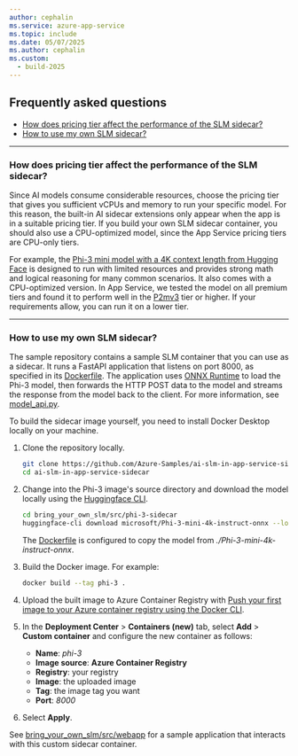 ```yaml
---
author: cephalin
ms.service: azure-app-service
ms.topic: include
ms.date: 05/07/2025
ms.author: cephalin
ms.custom:
  - build-2025
---
```


## Frequently asked questions

- [How does pricing tier affect the performance of the SLM sidecar?](#how-does-pricing-tier-affect-the-performance-of-the-slm-sidecar)
- [How to use my own SLM sidecar?](#how-to-use-my-own-slm-sidecar)

---

### How does pricing tier affect the performance of the SLM sidecar?

Since AI models consume considerable resources, choose the pricing tier that gives you sufficient vCPUs and memory to run your specific model. For this reason, the built-in AI sidecar extensions only appear when the app is in a suitable pricing tier. If you build your own SLM sidecar container, you should also use a CPU-optimized model, since the App Service pricing tiers are CPU-only tiers.

For example, the [Phi-3 mini model with a 4K context length from Hugging Face](https://huggingface.co/microsoft/Phi-3-mini-4k-instruct-onnx) is designed to run with limited resources and provides strong math and logical reasoning for many common scenarios. It also comes with a CPU-optimized version. In App Service, we tested the model on all premium tiers and found it to perform well in the [P2mv3](https://azure.microsoft.com/pricing/details/app-service/linux/) tier or higher. If your requirements allow, you can run it on a lower tier.

---

### How to use my own SLM sidecar?

The sample repository contains a sample SLM container that you can use as a sidecar. It runs a FastAPI application that listens on port 8000, as specified in its [Dockerfile](https://github.com/Azure-Samples/ai-slm-in-app-service-sidecar/blob/main/bring_your_own_slm/src/phi-3-sidecar/Dockerfile). The application uses [ONNX Runtime](https://onnxruntime.ai/docs/) to load the Phi-3 model, then forwards the HTTP POST data to the model and streams the response from the model back to the client. For more information, see [model_api.py](https://github.com/Azure-Samples/ai-slm-in-app-service-sidecar/blob/main/bring_your_own_slm/src/phi-3-sidecar/model_api.py).

To build the sidecar image yourself, you need to install Docker Desktop locally on your machine.

1. Clone the repository locally.

    ```bash
    git clone https://github.com/Azure-Samples/ai-slm-in-app-service-sidecar
    cd ai-slm-in-app-service-sidecar
    ```

1. Change into the Phi-3 image's source directory and download the model locally using the [Huggingface CLI](https://huggingface.co/docs/huggingface_hub/guides/cli).

    ```bash
    cd bring_your_own_slm/src/phi-3-sidecar
    huggingface-cli download microsoft/Phi-3-mini-4k-instruct-onnx --local-dir ./Phi-3-mini-4k-instruct-onnx
    ```
    
    The [Dockerfile](https://github.com/Azure-Samples/ai-slm-in-app-service-sidecar/blob/main/bring_your_own_slm/src/phi-3-sidecar/Dockerfile) is configured to copy the model from *./Phi-3-mini-4k-instruct-onnx*.
    
1. Build the Docker image. For example:

    ```bash
    docker build --tag phi-3 .
    ```

1. Upload the built image to Azure Container Registry with [Push your first image to your Azure container registry using the Docker CLI](/azure/container-registry/container-registry-get-started-docker-cli).

1. In the **Deployment Center** > **Containers (new)** tab, select **Add** > **Custom container** and configure the new container as follows:
    - **Name**: *phi-3*
    - **Image source**: **Azure Container Registry**
    - **Registry**: your registry
    - **Image**: the uploaded image
    - **Tag**: the image tag you want
    - **Port**: *8000*
1. Select **Apply**.

See [bring_your_own_slm/src/webapp](https://github.com/Azure-Samples/ai-slm-in-app-service-sidecar/blob/main/bring_your_own_slm/src/webapp) for a sample application that interacts with this custom sidecar container.